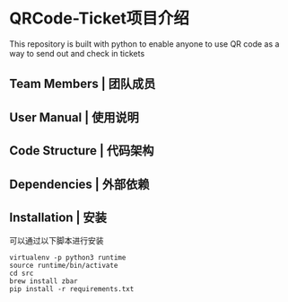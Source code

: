 # QRCode-Ticket项目介绍
This repository is built with python to enable anyone to use QR code as a way to send out and check in tickets

## Team Members | 团队成员 

## User Manual | 使用说明

## Code Structure | 代码架构

## Dependencies | 外部依赖

## Installation | 安装
可以通过以下脚本进行安装
```
virtualenv -p python3 runtime
source runtime/bin/activate
cd src
brew install zbar
pip install -r requirements.txt
```
